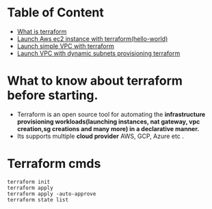 Table of Content
=================
* [What is terraform](#what-to-know-about-terraform-before-starting)
* [Launch Aws ec2 instance with terraform\(hello-world\)](aws/hello-ec2)
* [Launch simple VPC with terraform](aws/hello-vpc)
* [Launch VPC with dynamic subnets provisioning terraform](aws/dynamic-vpc)



# What to know about terraform before starting.
* Terraform is an open source tool for automating the **infrastructure provisioning workloads(launching instances, nat gateway, vpc creation,sg creations and many more) in a declarative manner.**
* Its supports multiple **cloud provider** AWS, GCP, Azure etc .




# Terraform cmds
```
terraform init
terraform apply
terraform apply -auto-approve
terraform state list

```


